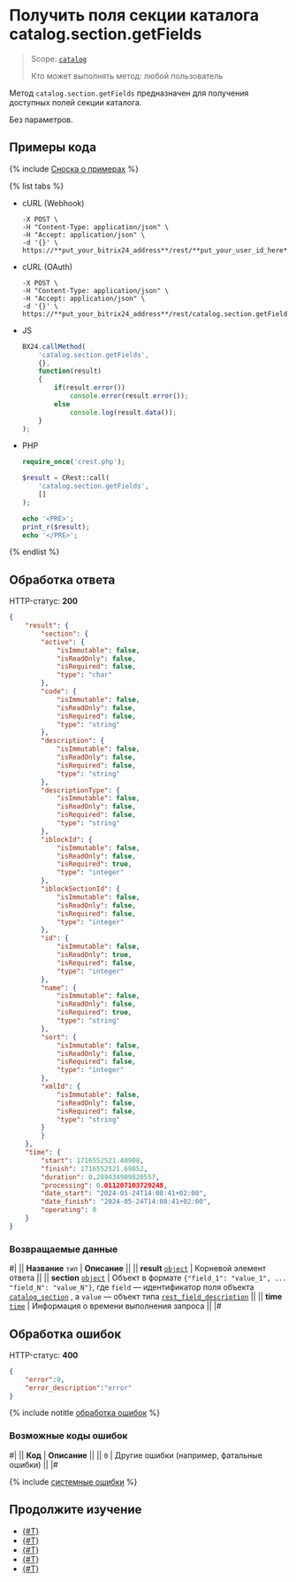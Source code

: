 # Получить поля секции каталога catalog.section.getFields

> Scope: [`catalog`](../../scopes/permissions.md)
>
> Кто может выполнять метод: любой пользователь

Метод `catalog.section.getFields` предназначен для получения доступных полей секции каталога. 

Без параметров.

## Примеры кода

{% include [Сноска о примерах](../../../_includes/examples.md) %}

{% list tabs %}

- cURL (Webhook)

    ```curl
    -X POST \
    -H "Content-Type: application/json" \
    -H "Accept: application/json" \
    -d '{}' \
    https://**put_your_bitrix24_address**/rest/**put_your_user_id_here**/**put_your_webbhook_here**/catalog.section.getFields
    ```

- cURL (OAuth)

    ```curl
    -X POST \
    -H "Content-Type: application/json" \
    -H "Accept: application/json" \
    -d '{}' \
    https://**put_your_bitrix24_address**/rest/catalog.section.getFields
    ```

- JS

    ```js
    BX24.callMethod(
        'catalog.section.getFields',
        {},
        function(result)
        {
            if(result.error())
                console.error(result.error());
            else
                console.log(result.data());
        }
    );
    ```

- PHP

    ```php
    require_once('crest.php');

    $result = CRest::call(
        'catalog.section.getFields',
        []
    );

    echo '<PRE>';
    print_r($result);
    echo '</PRE>';
    ```

{% endlist %}

## Обработка ответа

HTTP-статус: **200**

```json
{
    "result": {
        "section": {
        "active": {
            "isImmutable": false,
            "isReadOnly": false,
            "isRequired": false,
            "type": "char"
        },
        "code": {
            "isImmutable": false,
            "isReadOnly": false,
            "isRequired": false,
            "type": "string"
        },
        "description": {
            "isImmutable": false,
            "isReadOnly": false,
            "isRequired": false,
            "type": "string"
        },
        "descriptionType": {
            "isImmutable": false,
            "isReadOnly": false,
            "isRequired": false,
            "type": "string"
        },
        "iblockId": {
            "isImmutable": false,
            "isReadOnly": false,
            "isRequired": true,
            "type": "integer"
        },
        "iblockSectionId": {
            "isImmutable": false,
            "isReadOnly": false,
            "isRequired": false,
            "type": "integer"
        },
        "id": {
            "isImmutable": false,
            "isReadOnly": true,
            "isRequired": false,
            "type": "integer"
        },
        "name": {
            "isImmutable": false,
            "isReadOnly": false,
            "isRequired": true,
            "type": "string"
        },
        "sort": {
            "isImmutable": false,
            "isReadOnly": false,
            "isRequired": false,
            "type": "integer"
        },
        "xmlId": {
            "isImmutable": false,
            "isReadOnly": false,
            "isRequired": false,
            "type": "string"
        }
        }
    },
    "time": {
        "start": 1716552521.40908,
        "finish": 1716552521.69852,
        "duration": 0.289434909820557,
        "processing": 0.011207103729248,
        "date_start": "2024-05-24T14:08:41+02:00",
        "date_finish": "2024-05-24T14:08:41+02:00",
        "operating": 0
    }
}
```

### Возвращаемые данные

#|
|| **Название**
`тип` | **Описание** ||
|| **result**
[`object`](../../data-types.md) | Корневой элемент ответа ||
|| **section**
[`object`](../../data-types.md) | Объект в формате `{"field_1": "value_1", ... "field_N": "value_N"}`, где `field` — идентификатор поля объекта [`catalog_section`](../data-types.md#catalog_section) , а `value` — объект типа [`rest_field_description`](../data-types.md) ||
|| **time**
[`time`](../../data-types.md) | Информация о времени выполнения запроса ||
|#

## Обработка ошибок

HTTP-статус: **400**

```json
{
    "error":0,
    "error_description":"error"
}
```

{% include notitle [обработка ошибок](../../../_includes/error-info.md) %}

### Возможные коды ошибок

#|
|| **Код** | **Описание** ||
|| `0` | Другие ошибки (например, фатальные ошибки) ||
|#

{% include [системные ошибки](../../../_includes/system-errors.md) %}

## Продолжите изучение 

- [{#T}](./catalog-section-add.md)
- [{#T}](./catalog-section-update.md)
- [{#T}](./catalog-section-get.md)
- [{#T}](./catalog-section-list.md)
- [{#T}](./catalog-section-delete.md)
